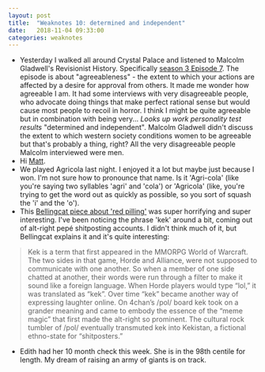 ```yaml
---
layout: post
title:  "Weaknotes 10: determined and independent"
date:   2018-11-04 09:33:00
categories: weaknotes
---
```


* Yesterday I walked all around Crystal Palace and listened to Malcolm Gladwell's Revisionist History. Specifically [season 3 Episode 7](http://revisionisthistory.com/episodes/27-malcolm-gladwell-s-12-rules-for-life). The episode is about "agreeableness" - the extent to which your actions are affected by a desire for approval from others. It made me wonder how agreeable I am. It had some interviews with very disagreeable people, who advocate doing things that make perfect rational sense but would cause most people to recoil in horror. I think I might be quite agreeable but in combination with being very... *Looks up work personality test results* "determined and independent". Malcolm Gladwell didn't discuss the extent to which western society conditions women to be agreeable but that's probably a thing, right? All the very disagreeable people Malcolm interviewed were men.
* Hi [Matt](https://blog.153.io/2018/10/22/weeknotes-3/).
* We played Agricola last night. I enjoyed it a lot but maybe just because I won. I'm not sure how to pronounce that name. Is it 'Agri-cola' (like you're saying two syllables 'agri' and 'cola') or 'Agricola' (like, you're trying to get the word out as quickly as possible, so you sort of squash the 'i' and the 'o').
* This [Bellingcat piece about 'red pilling'](https://www.bellingcat.com/news/americas/2018/10/11/memes-infowars-75-fascist-activists-red-pilled/) was super horrifying and super interesting. I've been noticing the phrase 'kek' around a bit, coming out of alt-right pepé shitposting accounts. I didn't think much of it, but Bellingcat explains it and it's quite interesting:

> Kek is a term that first appeared in the MMORPG World of Warcraft. The two sides in that game, Horde and Alliance, were not supposed to communicate with one another. So when a member of one side chatted at another, their words were run through a filter to make it sound like a foreign language. When Horde players would type “lol,” it was translated as “kek”. Over time “kek” became another way of expressing laughter online. On 4chan’s /pol/ board kek took on a grander meaning and came to embody the essence of the “meme magic” that first made the alt-right so prominent.  The cultural rock tumbler of /pol/ eventually transmuted kek into Kekistan, a fictional ethno-state for “shitposters.”

* Edith had her 10 month check this week. She is in the 98th centile for length. My dream of raising an army of giants is on track.
